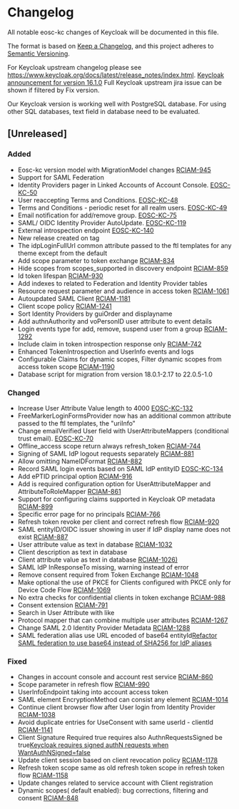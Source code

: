 # Changelog
All notable eosc-kc changes of Keycloak will be documented in this file.

The format is based on [Keep a Changelog](https://keepachangelog.com/en/1.0.0/),
and this project adheres to [Semantic Versioning](https://semver.org/spec/v2.0.0.html).

For Keycloak upstream changelog please see https://www.keycloak.org/docs/latest/release_notes/index.html.
[Keycloak announcement for version 16.1.0](https://www.keycloak.org/2021/12/keycloak-1610-released)
Full Keycloak upstream jira issue can be shown if filtered by Fix version.

Our Keycloak version is working well with PostgreSQL database. For using other SQL databases, text field in database need to be evaluated.

## [Unreleased]

### Added
- Eosc-kc version model with MigrationModel changes [RCIAM-945](https://jira.argo.grnet.gr/browse/RCIAM-945)
- Support for SAML Federation
- Identity Providers pager in Linked Accounts of Account Console. [EOSC-KC-50](https://github.com/eosc-kc/keycloak/issues/50)
- User reaccepting Terms and Conditions. [EOSC-KC-48](https://github.com/eosc-kc/keycloak/issues/48)
- Terms and Conditions - periodic reset for all realm users. [EOSC-KC-49](https://github.com/eosc-kc/keycloak/issues/49)
- Email notification for add/remove group. [EOSC-KC-75](https://github.com/eosc-kc/keycloak/issues/75)
- SAML/ OIDC Identity Provider AutoUpdate. [EOSC-KC-119](https://github.com/eosc-kc/keycloak/issues/119)
- External introspection endpoint [EOSC-KC-140](https://github.com/eosc-kc/keycloak/issues/140)
- New release created on tag
- The idpLoginFullUrl common attribute passed to the ftl templates for any theme except from the default
- Add scope parameter to token exchange [RCIAM-834](https://jira.argo.grnet.gr/browse/RCIAM-834)
- Hide scopes from scopes_supported in discovery endpoint [RCIAM-859](https://jira.argo.grnet.gr/browse/RCIAM-859)
- Id token lifespan [RCIAM-930](https://jira.argo.grnet.gr/browse/RCIAM-930)
- Add indexes to related to Federation and Identity Provider tables
- Resource request parameter and audience in access token [RCIAM-1061](https://jira.argo.grnet.gr/browse/RCIAM-1061)
- Autoupdated SAML Client [RCIAM-1181](https://jira.argo.grnet.gr/browse/RCIAM-1181)
- Client scope policy [RCIAM-1241](https://jira.argo.grnet.gr/browse/RCIAM-1241)
- Sort Identity Providers by guiOrder and displayname
- Add authnAuthority and voPersonID user attribute to event details
- Login events type for add, remove, suspend user from a group [RCIAM-1292](https://jira.argo.grnet.gr/browse/RCIAM-1292)
- Include claim in token introspection response only [RCIAM-742](https://jira.argo.grnet.gr/browse/RCIAM-742)
- Enhanced TokenIntrospection and UserInfo events and logs
- Configurable Claims for dynamic scopes, Filter dynamic scopes from access token scope [RCIAM-1190](https://jira.argo.grnet.gr/browse/RCIAM-1190)
- Database script for migration from version 18.0.1-2.17 to 22.0.5-1.0

### Changed
- Increase User Attribute Value length to 4000 [EOSC-KC-132](https://github.com/eosc-kc/keycloak/issues/132)
- FreeMarkerLoginFormsProvider now has an additional common attribute passed to the ftl templates, the "uriInfo"
- Change emailVerified User field with UserAttributeMappers (conditional trust email). [EOSC-KC-70](https://github.com/eosc-kc/keycloak/issues/70)
- Offline_access scope return always refresh_token [RCIAM-744](https://jira.argo.grnet.gr/browse/RCIAM-744)
- Signing of SAML IdP logout requests separately [RCIAM-881](https://jira.argo.grnet.gr/browse/RCIAM-881)
- Allow omitting NameIDFormat [RCIAM-882](https://jira.argo.grnet.gr/browse/RCIAM-882)
- Record SAML login events based on SAML IdP entityID [EOSC-KC-134](https://github.com/eosc-kc/keycloak/issues/134)
- Add ePTID principal option [RCIAM-916](https://jira.argo.grnet.gr/browse/RCIAM-916)
- Add is required configuration option for UserAttributeMapper and AttributeToRoleMapper [RCIAM-861](https://jira.argo.grnet.gr/browse/RCIAM-861)
- Support for configuring claims supported in Keycloak OP metadata [RCIAM-899](https://jira.argo.grnet.gr/browse/RCIAM-899)
- Specific error page for no principals [RCIAM-766](https://jira.argo.grnet.gr/browse/RCIAM-766)
- Refresh token revoke per client and correct refresh flow [RCIAM-920](https://jira.argo.grnet.gr/browse/RCIAM-920)
- SAML entityID/OIDC issuer showing in user if IdP display name does not exist [RCIAM-887](https://jira.argo.grnet.gr/browse/RCIAM-887)
- User attribute value as text in database [RCIAM-1032](https://jira.argo.grnet.gr/browse/RCIAM-1032)
- Client description as text in database
- Client attribute value as text in database [RCIAM-1026)](https://jira.argo.grnet.gr/browse/RCIAM-1026)
- SAML IdP InResponseTo missing, warning instead of error
- Remove consent required from Token Exchange [RCIAM-1048](https://jira.argo.grnet.gr/browse/RCIAM-1048)
- Make optional the use of PKCE for Clients configured with PKCE only for Device Code Flow [RCIAM-1069](https://jira.argo.grnet.gr/browse/RCIAM-1069)
- No extra checks for confidential clients in token exchange [RCIAM-988](https://jira.argo.grnet.gr/browse/RCIAM-988)
- Consent extension [RCIAM-791](https://jira.argo.grnet.gr/browse/RCIAM-791)
- Search in User Attribute with like
- Protocol mapper that can combine multiple user attributes [RCIAM-1267](https://jira.argo.grnet.gr/browse/RCIAM-1267)
- Change SAML 2.0 Identity Provider Metadata [RCIAM-1288](https://jira.argo.grnet.gr/browse/RCIAM-1288)
- SAML federation alias use URL encoded of base64 entityId[Refactor SAML federation to use base64 instead of SHA256 for IdP aliases](https://trello.com/c/pDtqcm3L/2324-refactor-saml-federation-to-use-base64-instead-of-sha256-for-idp-aliases)

### Fixed
- Changes in account console and account rest service [RCIAM-860](https://jira.argo.grnet.gr/browse/RCIAM-860)
- Scope parameter in refresh flow [RCIAM-990](https://jira.argo.grnet.gr/browse/RCIAM-990)
- UserInfoEndpoint taking into account access token
- SAML element EncryptionMethod can consist any element [RCIAM-1014](https://jira.argo.grnet.gr/browse/RCIAM-1014)
- Continue client browser flow after User login from Identity Provider [RCIAM-1038](https://jira.argo.grnet.gr/browse/RCIAM-1038)
- Avoid duplicate entries for UseConsent with same userId - clientId [RCIAM-1141](https://jira.argo.grnet.gr/browse/RCIAM-1141)
- Client Signature Required true requires also AuthnRequestsSigned be true[Keycloak requires signed authN requests when WantAuthNSigned=false](https://trello.com/c/XpLOXiz2/2177-keycloak-requires-signed-authn-requests-when-wantauthnsignedfalse)
- Update client session based on client revocation policy [RCIAM-1178](https://jira.argo.grnet.gr/browse/RCIAM-1178)
- Refresh token scope same as old refresh token scope in refresh token flow [RCIAM-1158](https://jira.argo.grnet.gr/browse/RCIAM-1158)
- Update changes related to service account with Client registration 
- Dynamic scopes( default enabled): bug corrections, filtering and consent [RCIAM-848](https://jira.argo.grnet.gr/browse/RCIAM-848)
